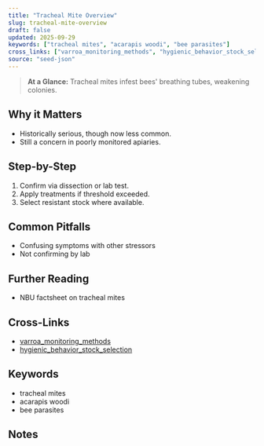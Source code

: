 ```yaml
---
title: "Tracheal Mite Overview"
slug: tracheal-mite-overview
draft: false
updated: 2025-09-29
keywords: ["tracheal mites", "acarapis woodi", "bee parasites"]
cross_links: ["varroa_monitoring_methods", "hygienic_behavior_stock_selection"]
source: "seed-json"
---
```


> **At a Glance:** Tracheal mites infest bees' breathing tubes, weakening colonies.

## Why it Matters
- Historically serious, though now less common.
- Still a concern in poorly monitored apiaries.

## Step-by-Step
1) Confirm via dissection or lab test.
2) Apply treatments if threshold exceeded.
3) Select resistant stock where available.

## Common Pitfalls
- Confusing symptoms with other stressors
- Not confirming by lab

## Further Reading
- NBU factsheet on tracheal mites

## Cross-Links
- [varroa_monitoring_methods](/topics/varroa-monitoring-methods/)
- [hygienic_behavior_stock_selection](/topics/hygienic-behavior-stock-selection/)

## Keywords
- tracheal mites
- acarapis woodi
- bee parasites

## Notes
